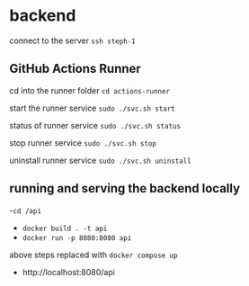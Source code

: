 # backend

connect to the server
`ssh steph-1`

## GitHub Actions Runner

cd into the runner folder `cd actions-runner`

start the runner service
`sudo ./svc.sh start`

status of runner service
`sudo ./svc.sh status`

stop runner service
`sudo ./svc.sh stop`

uninstall runner service
`sudo ./svc.sh uninstall`

## running and serving the backend locally

-`cd /api`

- `docker build . -t api`
- `docker run -p 8080:8080 api`

above steps replaced with `docker compose up`

- http://localhost:8080/api
